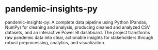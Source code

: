 # pandemic-insights-py
pandemic-insights-py: A complete data pipeline using Python (Pandas, NumPy) for cleaning and analysis, producing cleaned and analyzed CSV datasets, and an interactive Power BI dashboard. The project transforms raw pandemic data into clear, actionable insights for stakeholders through robust preprocessing, analytics, and visualization.
